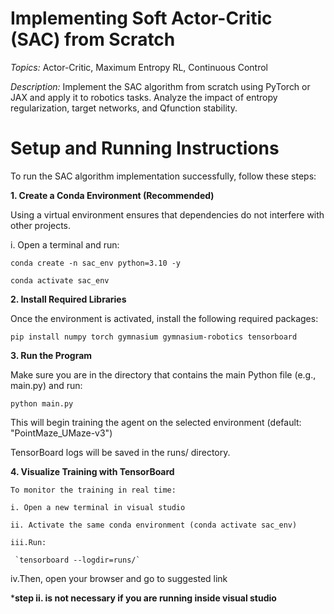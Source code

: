 # **Implementing Soft Actor-Critic (SAC) from Scratch**
*Topics:* Actor-Critic, Maximum Entropy RL, Continuous Control

*Description:* Implement the SAC algorithm from scratch using PyTorch or JAX and apply
it to robotics tasks. Analyze the impact of entropy regularization, target networks, and Qfunction stability.


# **Setup and Running Instructions**
To run the SAC algorithm implementation successfully, follow these steps:

**1. Create a Conda Environment (Recommended)**

  Using a virtual environment ensures that dependencies do not interfere with other projects.
  
  i. Open a terminal and run:
  
   `conda create -n sac_env python=3.10 -y`
   
   `conda activate sac_env`

**2.  Install Required Libraries**

  Once the environment is activated, install the following required packages:
  
   `pip install numpy torch gymnasium gymnasium-robotics tensorboard`

**3.  Run the Program**

  Make sure you are in the directory that contains the main Python file (e.g., main.py) and run:
  
   `python main.py`

  This will begin training the agent on the selected environment (default: "PointMaze_UMaze-v3")
  
  TensorBoard logs will be saved in the runs/ directory.

**4.  Visualize Training with TensorBoard**

    To monitor the training in real time:
    
    i. Open a new terminal in visual studio
    
    ii. Activate the same conda environment (conda activate sac_env)
    
    iii.Run:
    
     `tensorboard --logdir=runs/`
   
  iv.Then, open your browser and go to suggested link

***step ii. is not necessary if you are running inside visual studio**




